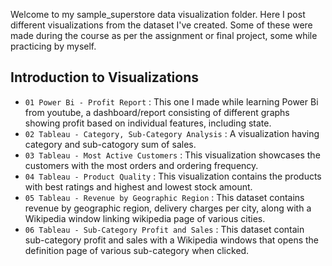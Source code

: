 Welcome to my sample_superstore data visualization folder. Here I post different visualizations from the dataset I've created. Some of these were made during the course as per the assignment or final project, some while practicing by myself. 

## Introduction to Visualizations

- `01 Power Bi - Profit Report` : This one I made while learning Power Bi from youtube, a dashboard/report consisting of different graphs showing profit based on individual features, including state.
- `02 Tableau - Category, Sub-Category Analysis` : A visualization having category and sub-catogory sum of sales.
- `03 Tableau - Most Active Customers` : This visualization showcases the customers with the most orders and ordering frequency.
- `04 Tableau - Product Quality` : This visualization contains the products with best ratings and highest and lowest stock amount.
- `05 Tableau - Revenue by Geographic Region` : This dataset contains revenue by geographic region, delivery charges per city, along with a Wikipedia window linking wikipedia page of various cities.
- `06 Tableau - Sub-Category Profit and Sales` :  This dataset contain sub-category profit and sales with a Wikipedia windows that opens the definition page of various sub-category when clicked.
